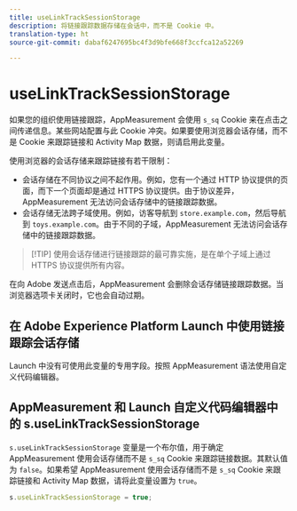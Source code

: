 ```yaml
---
title: useLinkTrackSessionStorage
description: 将链接跟踪数据存储在会话中，而不是 Cookie 中。
translation-type: ht
source-git-commit: dabaf6247695bc4f3d9bfe668f3ccfca12a52269

---
```



# useLinkTrackSessionStorage

如果您的组织使用链接跟踪，AppMeasurement 会使用 `s_sq` Cookie 来在点击之间传递信息。某些网站配置与此 Cookie 冲突。如果要使用浏览器会话存储，而不是 Cookie 来跟踪链接和 Activity Map 数据，则请启用此变量。

使用浏览器的会话存储来跟踪链接有若干限制：

* 会话存储在不同协议之间不起作用。例如，您有一个通过 HTTP 协议提供的页面，而下一个页面却是通过 HTTPS 协议提供。由于协议差异，AppMeasurement 无法访问会话存储中的链接跟踪数据。
* 会话存储无法跨子域使用。例如，访客导航到 `store.example.com`，然后导航到 `toys.example.com`。由于不同的子域，AppMeasurement 无法访问会话存储中的链接跟踪数据。

>[!TIP] 使用会话存储进行链接跟踪的最可靠实施，是在单个子域上通过 HTTPS 协议提供所有内容。

在向 Adobe 发送点击后，AppMeasurement 会删除会话存储链接跟踪数据。当浏览器选项卡关闭时，它也会自动过期。

## 在 Adobe Experience Platform Launch 中使用链接跟踪会话存储

Launch 中没有可使用此变量的专用字段。按照 AppMeasurement 语法使用自定义代码编辑器。

## AppMeasurement 和 Launch 自定义代码编辑器中的 s.useLinkTrackSessionStorage

`s.useLinkTrackSessionStorage` 变量是一个布尔值，用于确定 AppMeasurement 使用会话存储而不是 `s_sq` Cookie 来跟踪链接数据。其默认值为 `false`。如果希望 AppMeasurement 使用会话存储而不是 `s_sq` Cookie 来跟踪链接和 Activity Map 数据，请将此变量设置为 `true`。

```js
s.useLinkTrackSessionStorage = true;
```
